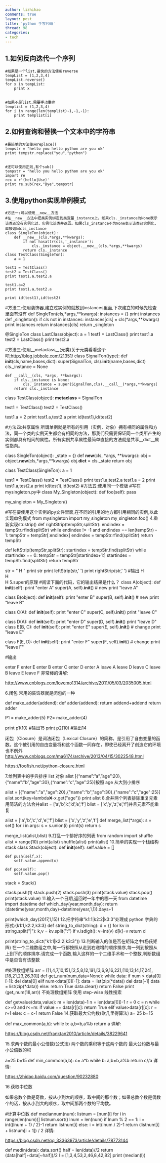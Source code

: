 ```yaml
---
author: lizhihao
comments: true
layout: post
title: 'python 手写代码'
thread: 98
categories:
- tech
---
```



## 1.如何反向迭代一个序列

    #如果是一个list,最快的方法使用reverse
    tempList = [1,2,3,4]
    tempList.reverse()
    for x in tempList:
        print x


    #如果不是list,需要手动重排
    templist = (1,2,3,4)
    for i in range(len(templist)-1,-1,-1):
        print templist[i]
## 2.如何查询和替换一个文本中的字符串
    #最简单的方法使用replace()
    tempstr = "hello you hello python are you ok"
    print tempstr.replace("you","python")


    #还可以使用正则,有个sub()
    tempstr = "hello you hello python are you ok"
    import re
    rex = r'(hello|Use)'
    print re.sub(rex,"Bye",tempstr)
## 3.使用python实现单例模式
    #方法一:可以使用__new__方法
    #在__new__方法中把类实例绑定到类变量_instance上，如果cls._instance为None表示该类还没有实例化过，实例化该类并返回。如果cls_instance不为None表示该类已实例化，直接返回cls_instance
    class SingleTon(object):
        def __new__(cls,*args,**kwargs):
            if not hasattr(cls,'_instance'):
                cls._instance = object.__new__(cls,*args,**kwargs)
            return cls._instance
    class TestClass(SingleTon):
        a = 1

    test1 = TestClass()
    test2 = TestClass()
    print test1.a,test2.a

    test1.a=2
    print test1.a,test2.a

    print id(test1),id(test2)


#方法二:使用装饰器,建立过实例的就放到instances里面,下次建立的时候先检查里面有没有
def SingleTon(cls,*args,**kwargs):
    instances = {}
    print instances
    def _singleton():
        if cls not in instances:
            instances[cls] = cls(*args,**kwargs)
        print instances
        return instances[cls]
    return _singleton

@SingleTon
class LastClass(object):
    a = 1
test1 = LastClass()
print test1.a
test2 = LastClass()
print test2.a


#方法三:使用__metaclass__(元类)关于元类看看这个吧;http://blog.jobbole.com/21351/
class SignalTon(type):
    def __init__(cls,name,bases,dict):
        super(SignalTon, cls).__init__(name,bases,dict)
        cls._instance = None

    def __call__(cls, *args, **kwargs):
        if cls._instance is None:
            cls._instance = super(SignalTon,cls).__call__(*args,**kwargs)
        return cls._instance

class TestClass(object):
    __metaclass__ = SignalTon

test1 = TestClass()
test2 = TestClass()

test1.a = 2
print test1.a,test2.a
print id(test1),id(test2)


#方法四:共享属性  所谓单例就是所有的引用（实例，对象）拥有相同的属性和方法，同一个类的实例天生都会有相同的方法，那我们只需要保证同一个类所产生的实例都具有相同的属性。所有实例共享属性最简单直接的方法就是共享__dict__属性指向。

class SingleTon(object):
    _state = {}
    def __new__(cls, *args, **kwargs):
        obj = object.__new__(cls,*args,**kwargs)
        obj.__dict__ = cls._state
        return obj

class TestClass(SingleTon):
    a = 1

test1 = TestClass()
test2 = TestClass()
print test1.a,test2.a
test1.a = 2
print test1.a,test2.a
print id(test1),id(test2)
#方法五:使用同一个模版
#写在mysingleton.py中
class My_Singleton(object):
    def foo(self):
        pass

my_singleton = My_Singleton()

#写在要使用这个实例的py文件里面,在不同的引用的地方都引用相同的实例,以此实现单例模式
from mysingleton import my_singleton
my_singleton.foo()
4.重新实现str.strip()
def rightStrip(tempStr,splitStr):
    endindex = tempStr.rfind(splitStr)
    while endindex != -1 and endindex == len(tempStr) - 1:
         tempStr = tempStr[:endindex]
         endindex = tempStr.rfind(splitStr)
    return tempStr

def leftStrip(tempStr,splitStr):
    startindex = tempStr.find(splitStr)
    while startindex == 0:
        tempStr = tempStr[startindex+1:]
        startindex = tempStr.find(splitStr)
    return tempStr

str = "  H  "
print str
print leftStrip(str,' ')
print rightStrip(str,' ')
#输出
  H  
H  
  H
5.super的原理
#阅读下面的代码，它的输出结果是什么？
class A(object):
  def __init__(self):
   print "enter A"
   super(A, self).__init__()  # new
   print "leave A"

 class B(object):
  def __init__(self):
   print "enter B"
   super(B, self).__init__()  # new
   print "leave B"

 class C(A):
  def __init__(self):
   print "enter C"
   super(C, self).__init__()
   print "leave C"

 class D(A):
  def __init__(self):
   print "enter D"
   super(D, self).__init__()
   print "leave D"
 class E(B, C):
  def __init__(self):
   print "enter E"
   super(E, self).__init__()  # change
   print "leave E"

 class F(E, D):
  def __init__(self):
   print "enter F"
   super(F, self).__init__()  # change
   print "leave F"

#输出

 enter F
 enter E
 enter B
 enter C
 enter D
 enter A
 leave A
 leave D
 leave C
 leave B
 leave E
 leave F
非常棒的讲解:

http://www.cnblogs.com/lovemo1314/archive/2011/05/03/2035005.html



6.闭包
常用的装饰器就是闭包的一种 


def make_adder(addend): 
    def adder(addend): 
        return addend+addend 
return adder

P1 = make_adder(5) 
P2= make_adder(4)

print p1(10) 
#输出15 
print p2(10) 
#输出14

闭包（Closure）是词法闭包（Lexical Closure）的简称，是引用了自由变量的函数。这个被引用的自由变量将和这个函数一同存在，即使已经离开了创造它的环境也不例外 
http://www.cnblogs.com/ma6174/archive/2013/04/15/3022548.html

https://foofish.net/python-closure.html

7.给列表中的字典排序
list 对象 alist [{“name”:”a”,”age”:20},{“name”:”b”,”age”:30},{“name”:”c”,”age”:25}]按照 age 从大到小排序

alist = [{"name":"a","age":20},{"name":"b","age":30},{"name":"c","age":25}]
alist.sort(key=lambda:x:-x.get("age"))
print alist
8.合并两个列表排除重复元素
用简洁的方法合并alist = [‘a’,’b’,’c’,’d’,’e’,’f’] 
blist = [‘x’,’y’,’z’,’e’,’f’]并且元素不能重复

alist = ['a','b','c','d','e','f']
blist = ['x','y','z','e','f']
def merge_list(*args):
    s = set()
    for i in args:
        s = s.union(i)
    print(s)
    return s

merge_list(alist,blist)
9.打乱一个排好序的列表
from random import shuffle
alist = range(10)
print(alist)
shuffle(alist)
print(alist)
10.简单的实现一个栈结构 stack
class Stack(object):
    def __init__(self):
        self.value = []

    def push(self,x):
        self.value.append(x)

    def pop(self):
        self.value.pop()

stack = Stack()

stack.push(1)
stack.push(2)
stack.push(3)
print(stack.value)
stack.pop()
print(stack.value)
11.输入一个日期,返回时一年中的哪一天
from datetime import datetime
def which_day(year,month,day):
    return (datetime(year,month,day)-datetime(year,1,1)).days+1

print(which_day(2017,1,15))
12.把字符串”k1:1|k2:2|k3:3”处理成 python 字典的形式:{k1:1,k2:2,k3:3}
def string_to_dict(string):
    d = {}
    for kv in string.split("|"):
        k,v = kv.split(":")
        if v.isdigit():
            v=int(v)
        d[k]=v
    return d

print(string_to_dict("k1:1|k2:2|k3:3"))
13.判断输入的值是否在矩阵之中(杨氏矩阵)
在一个二维数组之中,每一行都按照从走到右递增的顺序排序,每一列到按照从上到下的顺序排序.请完成一个函数,输入这样的一个二维手术和一个整数,判断数组中是否含有该整数

#处理数组矩阵
arr = [[1,4,7,10,15],[2,5,8,12,19],[3,6,9,16,22],[10,13,14,17,24],[18,21,23,26,30]]
def get_num(num,data=None):
    while data:
        if num > data[0][-1]:
            del data[0]
        elif num<data[0][-1]:
            data = list(zip(*data))
            del data[-1]
            data = list(zip(*data))
        else:
            return True
            data.clear()
    return False
print (get_num(18,arr))
不处理数组矩阵 
使用 step-wise 线性搜索

def getvalue(data,value):
    m = len(data)-1
    n = len(data[0])-1
    r = 0
    c = n
    while c>=0 and r<=m:
        if value == data[r][c]:
            return True
        elif value>data[r][c]:
            r = r+1
        else:
            c = c-1
    return False
14.获取最大公约数(欧几里得算法)
a= 25
b=15

def max_common(a,b):
    while b:
        a,b=b,a%b
    return a
详解:

https://blog.csdn.net/franktan2010/article/details/38229641

15.求两个数的最小公倍数(公式法)
两个数的乘积等于这两个数的 最大公约数与最小公倍数的积

a=25
b=15
def min_common(a,b):
    c= a*b
    while b:
        a,b=b,a%b
    return c//a
详情:

https://zhidao.baidu.com/question/90232880

16.获取中位数

如果总数个数是奇数，按从小到大的顺序，取中间的那个数；如果总数个数是偶数个的话，按从小到大的顺序，取中间那两个数的平均数。

#计算中位数
def mediannum(num):
    listnum = [num[i] for i in range(len(num))]
    listnum.sort()
    lnum = len(num)
    if lnum % 2 == 1:
        i = int((lnum + 1) / 2)-1
        return listnum[i]
    else:
        i = int(lnum / 2)-1
        return (listnum[i] + listnum[i + 1]) / 2
详情:

https://blog.csdn.net/qq_33363973/article/details/78773144

def medin(data):
    data.sort()
    half = len(data)//2
    return (data[half]+data[~half])/2
l = [1,3,4,53,2,46,8,42,82]
print (median(l))